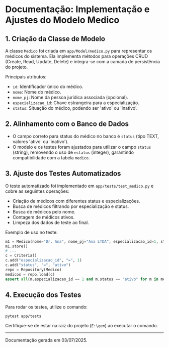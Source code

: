 # Documentação: Implementação e Ajustes do Modelo Medico

## 1. Criação da Classe de Modelo

A classe `Medico` foi criada em `app/Model/medico.py` para representar os médicos do sistema. Ela implementa métodos para operações CRUD (Create, Read, Update, Delete) e integra-se com a camada de persistência do projeto.

Principais atributos:

- `id`: Identificador único do médico.
- `nome`: Nome do médico.
- `nome_pj`: Nome da pessoa jurídica associada (opcional).
- `especializacao_id`: Chave estrangeira para a especialização.
- `status`: Situação do médico, podendo ser 'ativo' ou 'inativo'.

## 2. Alinhamento com o Banco de Dados

- O campo correto para status do médico no banco é `status` (tipo TEXT, valores 'ativo' ou 'inativo').
- O modelo e os testes foram ajustados para utilizar o campo `status` (string), removendo o uso de `estatus` (integer), garantindo compatibilidade com a tabela `medico`.

## 3. Ajuste dos Testes Automatizados

O teste automatizado foi implementado em `app/tests/test_medico.py` e cobre as seguintes operações:

- Criação de médicos com diferentes status e especializações.
- Busca de médicos filtrando por especialização e status.
- Busca de médicos pelo nome.
- Contagem de médicos ativos.
- Limpeza dos dados de teste ao final.

Exemplo de uso no teste:

```python
m1 = Medico(nome="Dr. Ana", nome_pj="Ana LTDA", especializacao_id=1, status="ativo")
m1.store()
# ...
c = Criteria()
c.add("especializacao_id", "=", 1)
c.add("status", "=", "ativo")
repo = Repository(Medico)
medicos = repo.load(c)
assert all(m.especializacao_id == 1 and m.status == "ativo" for m in medicos)
```

## 4. Execução dos Testes

Para rodar os testes, utilize o comando:

```
pytest app/tests
```

Certifique-se de estar na raiz do projeto (`E:\gem`) ao executar o comando.

---

Documentação gerada em 03/07/2025.
